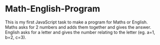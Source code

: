 # Math-English-Program
This is my first JavaScript task to make a program for Maths or English.  Maths asks for 2 numbers and adds them together and gives the answer.  English asks for a letter and gives the number relating to the letter (eg. a=1, b=2, c=3).
